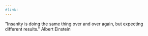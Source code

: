```yaml
---
#link: 
---
```

"Insanity is doing the same thing over and over again, but expecting different results." Albert Einstein